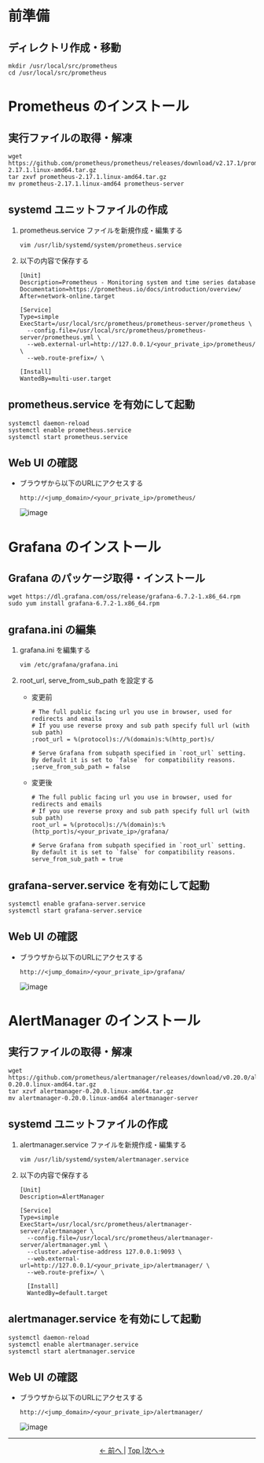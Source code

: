 # 前準備

## ディレクトリ作成・移動

```
mkdir /usr/local/src/prometheus
cd /usr/local/src/prometheus
```

# Prometheus のインストール

## 実行ファイルの取得・解凍

```
wget https://github.com/prometheus/prometheus/releases/download/v2.17.1/prometheus-2.17.1.linux-amd64.tar.gz
tar zxvf prometheus-2.17.1.linux-amd64.tar.gz
mv prometheus-2.17.1.linux-amd64 prometheus-server
```

## systemd ユニットファイルの作成

1. prometheus.service ファイルを新規作成・編集する

    ```
    vim /usr/lib/systemd/system/prometheus.service
    ```

2. 以下の内容で保存する

    ```
    [Unit]
    Description=Prometheus - Monitoring system and time series database
    Documentation=https://prometheus.io/docs/introduction/overview/
    After=network-online.target

    [Service]
    Type=simple
    ExecStart=/usr/local/src/prometheus/prometheus-server/prometheus \
      --config.file=/usr/local/src/prometheus/prometheus-server/prometheus.yml \
      --web.external-url=http://127.0.0.1/<your_private_ip>/prometheus/ \
      --web.route-prefix=/ \

    [Install]
    WantedBy=multi-user.target
    ```

## prometheus.service を有効にして起動

```
systemctl daemon-reload
systemctl enable prometheus.service
systemctl start prometheus.service
```

## Web UI の確認

- ブラウザから以下のURLにアクセスする

    ```
    http://<jump_domain>/<your_private_ip>/prometheus/
    ```

    ![image](https://user-images.githubusercontent.com/63433549/79302922-985ef200-7f28-11ea-9b36-49a0292133c9.png)

# Grafana のインストール

## Grafana のパッケージ取得・インストール

```
wget https://dl.grafana.com/oss/release/grafana-6.7.2-1.x86_64.rpm
sudo yum install grafana-6.7.2-1.x86_64.rpm
```

## grafana.ini の編集

1. grafana.ini を編集する

    ```
    vim /etc/grafana/grafana.ini
    ```

2. root_url, serve_from_sub_path を設定する

    - 変更前

        ```
        # The full public facing url you use in browser, used for redirects and emails
        # If you use reverse proxy and sub path specify full url (with sub path)
        ;root_url = %(protocol)s://%(domain)s:%(http_port)s/

        # Serve Grafana from subpath specified in `root_url` setting. By default it is set to `false` for compatibility reasons.
        ;serve_from_sub_path = false
        ```

    - 変更後

        ```
        # The full public facing url you use in browser, used for redirects and emails
        # If you use reverse proxy and sub path specify full url (with sub path)
        root_url = %(protocol)s://%(domain)s:%(http_port)s/<your_private_ip>/grafana/

        # Serve Grafana from subpath specified in `root_url` setting. By default it is set to `false` for compatibility reasons.
        serve_from_sub_path = true
        ```

## grafana-server.service を有効にして起動

```
systemctl enable grafana-server.service
systemctl start grafana-server.service
```

## Web UI の確認

- ブラウザから以下のURLにアクセスする

    ```
    http://<jump_domain>/<your_private_ip>/grafana/
    ```

    ![image](https://user-images.githubusercontent.com/63433549/79311201-09f26c80-7f38-11ea-81e2-e2fe6028ce2a.png)

# AlertManager のインストール

## 実行ファイルの取得・解凍

```
wget https://github.com/prometheus/alertmanager/releases/download/v0.20.0/alertmanager-0.20.0.linux-amd64.tar.gz
tar xzvf alertmanager-0.20.0.linux-amd64.tar.gz
mv alertmanager-0.20.0.linux-amd64 alertmanager-server
```

## systemd ユニットファイルの作成

1. alertmanager.service ファイルを新規作成・編集する

    ```
    vim /usr/lib/systemd/system/alertmanager.service
    ```

2. 以下の内容で保存する

    ```
    [Unit]
    Description=AlertManager

    [Service]
    Type=simple
    ExecStart=/usr/local/src/prometheus/alertmanager-server/alertmanager \
      --config.file=/usr/local/src/prometheus/alertmanager-server/alertmanager.yml \
      --cluster.advertise-address 127.0.0.1:9093 \
      --web.external-url=http://127.0.0.1/<your_private_ip>/alertmanager/ \
      --web.route-prefix=/ \

      [Install]
      WantedBy=default.target
      ```

## alertmanager.service を有効にして起動

```
systemctl daemon-reload
systemctl enable alertmanager.service
systemctl start alertmanager.service
```

## Web UI の確認

- ブラウザから以下のURLにアクセスする

    ```
    http://<jump_domain>/<your_private_ip>/alertmanager/
    ```

    ![image](https://user-images.githubusercontent.com/63433549/79322134-5b562800-7f47-11ea-8154-36d3aaac0ff8.png)

---

<p style="text-align:center"> <a href="./IaaS_building"><- 前へ </a> | <a href="../"> Top </a> |<a href="./prometheus_settings">次へ-> </a></p>
